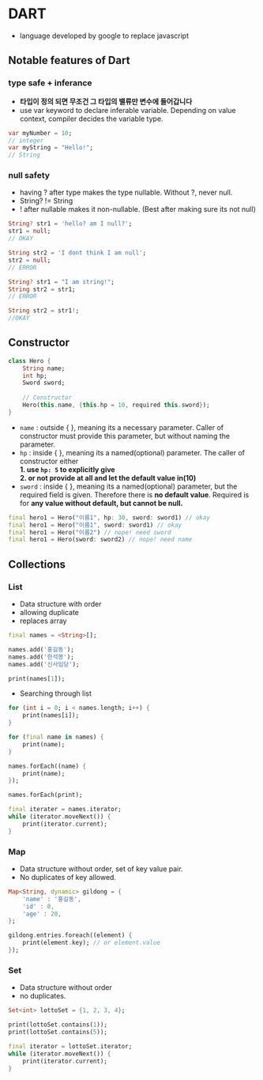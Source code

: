 # DART
- language developed by google to replace javascript
## Notable features of Dart 
### type safe + inferance
- **타입이 정의 되면 무조건 그 타입의 밸류만 변수에 들어갑니다**
- use var keyword to declare inferable variable. Depending on value context, compiler decides the variable type.
```dart
var myNumber = 10; 
// integer
var myString = "Hello!";
// String
```

### null safety
- having ? after type makes the type nullable. Without ?, never null.
- String? != String
- ! after nullable makes it non-nullable. (Best after making sure its not null)
```dart
String? str1 = 'hello? am I null?';
str1 = null;
// OKAY

String str2 = 'I dont think I am null';
str2 = null;
// ERROR
```

```dart
String? str1 = "I am string!";
String str2 = str1;
// ERROR

String str2 = str1!;
//OKAY
```

## Constructor
```dart
class Hero {
    String name;
    int hp;
    Sword sword;
    
    // Constructor
    Hero(this.name, {this.hp = 10, required this.sword});
}
```

- `name` : outside { }, meaning its a necessary parameter. Caller of constructor must provide this parameter, but without naming the parameter.
- `hp` : inside { }, meaning its a named(optional) parameter. The caller of constructor either <br>
**1. use `hp: 5` to explicitly give** <br>
**2. or not provide at all and let the default value in(10)**
- `sword` : inside { }, meaning its a named(optional) parameter, but the required field is given. Therefore there is **no default value**. Required is for **any value without default, but cannot be null.**

```dart
final hero1 = Hero("이름1", hp: 30, sword: sword1) // okay
final hero1 = Hero("이름1", sword: sword1) // okay
final hero1 = Hero("이름2") // nope! need sword 
final hero1 = Hero(sword: sword2) // nope! need name
```

## Collections
### List
- Data structure with order
- allowing duplicate
- replaces array
```dart
final names = <String>[];

names.add('홍길동');
names.add('한석봉');
names.add('신사임당');

print(names[1]);
```
- Searching through list
```dart
for (int i = 0; i < names.length; i++) {
    print(names[i]);
}

for (final name in names) {
    print(name);
}

names.forEach((name) {
    print(name);
});

names.forEach(print);

final iterater = names.iterator;
while (iterator.moveNext()) {
    print(iterator.current);
}
```

### Map
- Data structure without order, set of key value pair. 
- No duplicates of key allowed.
```dart
Map<String, dynamic> gildong = {
    'name' : '홍길동',
    'id' : 0,
    'age' : 20,
};

gildong.entries.foreach((element) {
    print(element.key); // or element.value
});
```
### Set
- Data structure without order
- no duplicates.
```dart
Set<int> lottoSet = {1, 2, 3, 4};

print(lottoSet.contains(1));
print(lottoSet.contains(5));

final iterator = lottoSet.iterator;
while (iterator.moveNext()) {
    print(iterator.current);
}
```

